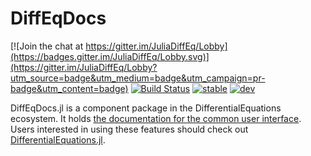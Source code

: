 # DiffEqDocs

[![Join the chat at https://gitter.im/JuliaDiffEq/Lobby](https://badges.gitter.im/JuliaDiffEq/Lobby.svg)](https://gitter.im/JuliaDiffEq/Lobby?utm_source=badge&utm_medium=badge&utm_campaign=pr-badge&utm_content=badge)
[![Build Status](https://travis-ci.com/SciML/DiffEqDocs.jl.svg?branch=master)](https://travis-ci.com/SciML/DiffEqDocs.jl)
[![stable](https://img.shields.io/badge/docs-stable-blue.svg)](http://diffeq.sciml.ai/stable/)
[![dev](https://img.shields.io/badge/docs-dev-blue.svg)](http://diffeq.sciml.ai/dev/)

DiffEqDocs.jl is a component package in the DifferentialEquations ecosystem. It holds [the documentation for the common user interface](http://docs.juliadiffeq.org/dev/). Users interested in using
these features should check out [DifferentialEquations.jl](https://github.com/JuliaDiffEq/DifferentialEquations.jl).

